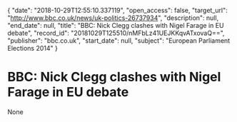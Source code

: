 {
  "date": "2018-10-29T12:55:10.337119", 
  "open_access": false, 
  "target_url": "http://www.bbc.co.uk/news/uk-politics-26737934", 
  "description": null, 
  "end_date": null, 
  "title": "BBC:  Nick Clegg clashes with Nigel Farage in EU debate", 
  "record_id": "20181029T125510/nMFbLz41UEJKKqvATxovaQ==", 
  "publisher": "bbc.co.uk", 
  "start_date": null, 
  "subject": "European Parliament Elections 2014"
}

# BBC:  Nick Clegg clashes with Nigel Farage in EU debate

None